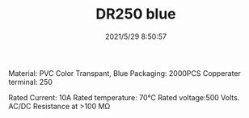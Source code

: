 ﻿---
layout: post 
title: DR250 blue
tags: FA 250 SEL
categories: housing-terminal
overview: Sleveet,180,PVC
series: DF
part_number: 0500-1
thumb_img: 
image: static/202105/500-20210529.jpg
date: 2021/5/29 8:50:57
---


Material: PVC
Color Transpant, Blue
Packaging: 2000PCS
Copperater terminal:  250

Rated Current: 10A
Rated temperature: 70℃
Rated voltage:500 Volts. AC/DC
Resistance at >100 MΩ
